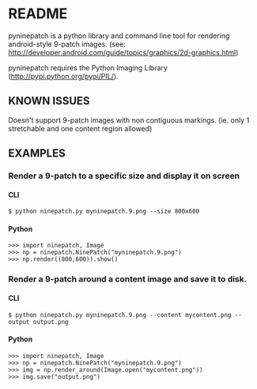 # README

pyninepatch is a python library and command line tool for rendering android-style 9-patch images.
(see: http://developer.android.com/guide/topics/graphics/2d-graphics.html)

pyninepatch requires the Python Imaging Library (http://pypi.python.org/pypi/PIL/).

## KNOWN ISSUES

Doesn't support 9-patch images with non contiguous markings. (ie. only 1 stretchable and one content region allowed)


## EXAMPLES

### Render a 9-patch to a specific size and display it on screen

#### CLI

    $ python ninepatch.py myninepatch.9.png --size 800x600

#### Python
    >>> import ninepatch, Image
    >>> np = ninepatch.NinePatch("myninepatch.9.png")
    >>> np.render((800,600)).show()


### Render a 9-patch around a content image and save it to disk.

#### CLI

    $ python ninepatch.py myninepatch.9.png --content mycontent.png --output output.png

#### Python

    >>> import ninepatch, Image
    >>> np = ninepatch.NinePatch("myninepatch.9.png")
    >>> img = np.render_around(Image.open("mycontent.png"))
    >>> img.save("output.png")


